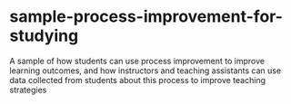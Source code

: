 # sample-process-improvement-for-studying
A sample of how students can use process improvement to improve learning outcomes, and how instructors and teaching assistants can use data collected from students about this process to improve teaching strategies
